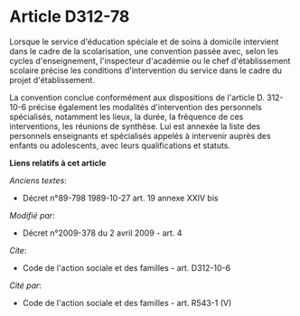 # Article D312-78

Lorsque le service d'éducation spéciale et de soins à domicile intervient dans le cadre de la scolarisation, une convention
passée avec, selon les cycles d'enseignement, l'inspecteur d'académie ou le chef d'établissement scolaire précise les
conditions d'intervention du service dans le cadre du projet d'établissement. 

La convention conclue conformément aux dispositions de l'article D. 312-10-6 précise également les modalités d'intervention
des personnels spécialisés, notamment les lieux, la durée, la fréquence de ces interventions, les réunions de synthèse. Lui
est annexée la liste des personnels enseignants et spécialisés appelés à intervenir auprès des enfants ou adolescents, avec
leurs qualifications et statuts.

**Liens relatifs à cet article**

_Anciens textes_:

  - Décret n°89-798 1989-10-27 art. 19 annexe XXIV bis

_Modifié par_:

  - Décret n°2009-378 du 2 avril 2009 - art. 4

_Cite_:

  - Code de l'action sociale et des familles - art. D312-10-6

_Cité par_:

  - Code de l'action sociale et des familles - art. R543-1 (V)
